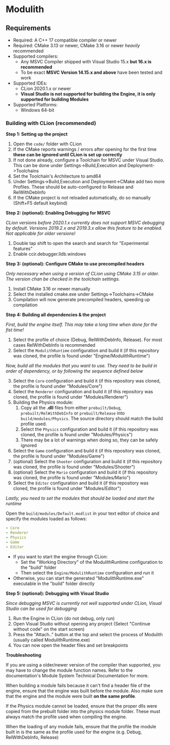 # Modulith

## Requirements

- Required: A C++ 17 compatible compiler or newer
- Required: CMake 3.13 or newer, CMake 3.16 or newer *heavily* recommended
- Supported compilers: 
  - Any MSVC Compiler shipped with Visual Studio 15.x **but 16.x is recommended**
  - To be exact **MSVC Version 14.15.x and above** have been tested and work
- Supported IDEs:
    - CLion 2020.1.x or newer
    - **Visual Studio is not supported for building the Engine, it is only supported for building Modules**
- Supported Platforms:
  - Windows 64-bit

### Building with CLion (recommended)

**Step 1: Setting up the project**

1. Open the ``code/`` folder with CLion
2. If the CMake reports warnings / errors after opening for the first time **these can be ignored until CLion is set up correctly**
3. If not done already, configure a Toolchain for MSVC under Visual Studio. This can be done under Settings->Build,Execution and Deployment->Toolchains
4. Set the Toolchain's Architecture to amd64
5. Under Settings->Build,Execution and Deployment->CMake add two more Profiles. These should be auto-configured to Release and RelWithDebInfo
6. If the CMake project is not reloaded automatically, do so manually (Shift+F5 default keybind)

**Step 2: (optional): Enabling Debugging for MSVC**

*CLion versions before 2020.1.x currently does not support MSVC debugging by default. Versions 2019.2.x and 2019.3.x allow this feature to be enabled. Not applicable for older versions!*

1. Double tap shift to open the search and search for "Experimental features"
2. Enable ccir.debugger.lldb.windows

**Step 3: (optional): Configure CMake to use precompiled headers**

*Only necessary when using a version of CLion using CMake 3.15 or older. The version chan be checked in the toolchain settings.*

1. Install CMake 3.16 or newer manually
2. Select the installed cmake.exe under Settings->Toolchains->CMake
3. Compilation will now generate precompiled headers, speeding up compilation


**Step 4: Building all dependencies & the project**

*First, build the engine itself. This may take a long time when done for the fist time!*

1. Select the profile of choice (Debug, RelWithDebInfo, Release). For most cases RelWithDebInfo is recommended
2. Select the ``ModulithRuntime`` configuration and build it (if this repository was cloned, the profile is found under "Engine/ModulithRuntime")

*Now, build all the modules that you want to use. They need to be build in order of dependency, or by following the sequence defined below*

3. Select the ``Core`` configuration and  build it  (if this repository was cloned, the profile is found under "Modules/Core")
4. Select the ``Renderer`` configuration and build it (if this repository was cloned, the profile is found under "Modules/Renderer")
5. Building the Physics module:
    1. Copy all the **.dll** files from either ``prebuilt/Debug``, ``prebuilt/RelWithDebInfo`` or ``prebuilt/Release`` into ``build/modules/Physics``. The source directory should match the build profile used.
    2. Select the ``Physics`` configuration and build it (if this repository was cloned, the profile is found under "Modules/Physics")
    3. There may be a lot of warnings when doing so, they can be safely ignored
6. Select the ``Game`` configuration and build it (if this repository was cloned, the profile is found under "Modules/Game")
7. (optional) Select the ``Shooter`` configuration and build it (if this repository was cloned, the profile is found under "Modules/Shooter")
8. (optional) Select the ``Mario`` configuration and build it (if this repository was cloned, the profile is found under "Modules/Mario")
9. Select the ``Editor`` configuration and build it (if this repository was cloned, the profile is found under "Modules/Editor")

*Lastly, you need to set the modules that should be loaded and start the runtime*

Open the ``build/modules/Default.modlist`` in your text editor of choice and specify the modules loaded as follows:
```yaml
- Core
- Renderer
- Physics
- Game
- Editor
```

- If you want to start the engine through CLion:
    - Set the "Working Directory" of the ModulithRuntime configuration to the "build" folder
    - Then select the ``Engine/ModulithRuntime`` configuration and *run* it
- Otherwise, you can start the generated "ModulithRuntime.exe" executable in the "build" folder directly

**Step 5: (optional): Debugging with Visual Studio**

*Since debugging MSVC is currently not well supported under CLion, Visual Studio can be used for debugging*

1. Run the Engine in CLion (do not debug, only run)
2. Open Visual Studio without opening any project (Select "Continue without code" on the start screen)
3. Press the "Attach.." button at the top and select the process of Modulith (usually called ModulithRuntime.exe)
4. You can now open the header files and set breakpoints

**Troubleshooting**

If you are using a older/newer version of the compiler than supported, you may have to change the module function names.
Refer to the documentation's Module System Technical Documentation for more.

When building a module fails because it can't find a header file of the engine, ensure that the engine was built before the module.
Also make sure that the engine and the module were built **on the same profile**.

If the Physics module cannot be loaded, ensure that the proper dlls were copied from the prebuilt folder into the physics module folder. These must always match the profile used when compiling the engine.

When the loading of any module fails, ensure that the profile the module built in is the same as the profile used for the engine (e.g. Debug, RelWithDebInfo, Release)
